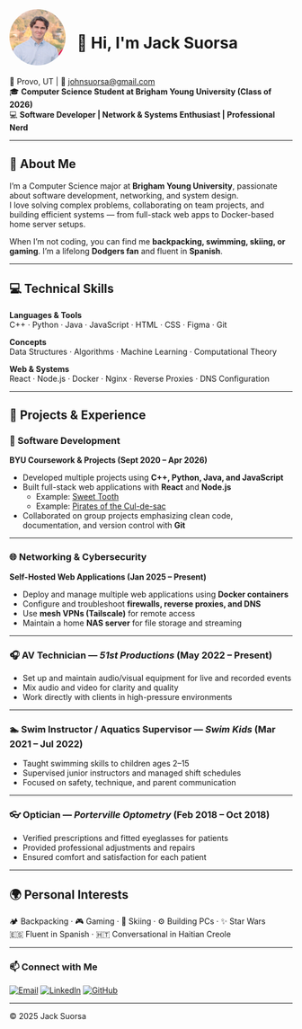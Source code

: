 <link rel="stylesheet" href="style.css">
<div style="display: flex; align-items: center; gap: 20px; margin-bottom: 20px;">
  <img src="me.jpg" alt="Jack Suorsa" style="width:100px; height:100px; border-radius:50%;">
  <h1>👋 Hi, I'm Jack Suorsa</h1>
</div>


📍 Provo, UT | 📧 [johnsuorsa@gmail.com](mailto:johnsuorsa@gmail.com)  
🎓 **Computer Science Student at Brigham Young University (Class of 2026)**  
💻 **Software Developer | Network & Systems Enthusiast | Professional Nerd**

---

## 🌟 About Me

I’m a Computer Science major at **Brigham Young University**, passionate about software development, networking, and system design.  
I love solving complex problems, collaborating on team projects, and building efficient systems — from full-stack web apps to Docker-based home server setups.

When I’m not coding, you can find me **backpacking, swimming, skiing, or gaming**. I’m a lifelong **Dodgers fan** and fluent in **Spanish**.

---

## 💻 Technical Skills

**Languages & Tools**  
C++ · Python · Java · JavaScript · HTML · CSS · Figma · Git  

**Concepts**  
Data Structures · Algorithms · Machine Learning · Computational Theory  

**Web & Systems**  
React · Node.js · Docker · Nginx · Reverse Proxies · DNS Configuration  

---

## 🚀 Projects & Experience

### 🧠 Software Development  
**BYU Coursework & Projects (Sept 2020 – Apr 2026)**  
- Developed multiple projects using **C++, Python, Java, and JavaScript**  
- Built full-stack web applications with **React** and **Node.js**  
  - Example: [Sweet Tooth](https://clinquant-dieffenbachia-fc06cc.netlify.app/)
  - Example: [Pirates of the Cul-de-sac](https://startup.piratesoftheculdesac.click/)
- Collaborated on group projects emphasizing clean code, documentation, and version control with **Git**

---

### 🌐 Networking & Cybersecurity  
**Self-Hosted Web Applications (Jan 2025 – Present)**  
- Deploy and manage multiple web applications using **Docker containers**  
- Configure and troubleshoot **firewalls, reverse proxies, and DNS**  
- Use **mesh VPNs (Tailscale)** for remote access  
- Maintain a home **NAS server** for file storage and streaming

---

### 🎧 AV Technician — *51st Productions* (May 2022 – Present)  
- Set up and maintain audio/visual equipment for live and recorded events  
- Mix audio and video for clarity and quality  
- Work directly with clients in high-pressure environments  

---

### 🏊 Swim Instructor / Aquatics Supervisor — *Swim Kids* (Mar 2021 – Jul 2022)  
- Taught swimming skills to children ages 2–15  
- Supervised junior instructors and managed shift schedules  
- Focused on safety, technique, and parent communication  

---

### 👓 Optician — *Porterville Optometry* (Feb 2018 – Oct 2018)  
- Verified prescriptions and fitted eyeglasses for patients  
- Provided professional adjustments and repairs  
- Ensured comfort and satisfaction for each patient  

---

## 🌍 Personal Interests

🏕️ Backpacking · 🎮 Gaming · 🧊 Skiing · ⚙️ Building PCs · ✨ Star Wars  
🇪🇸 Fluent in Spanish · 🇭🇹 Conversational in Haitian Creole  

---

### 📫 Connect with Me

[![Email](https://img.shields.io/badge/Email-johnsuorsa%40gmail.com-red?logo=gmail)](mailto:johnsuorsa@gmail.com)
[![LinkedIn](https://img.shields.io/badge/LinkedIn-Profile-blue?logo=linkedin)](https://linkedin.com/)
[![GitHub](https://img.shields.io/badge/GitHub-jacksuorsa-black?logo=github)](https://github.com/)

---

© 2025 Jack Suorsa
